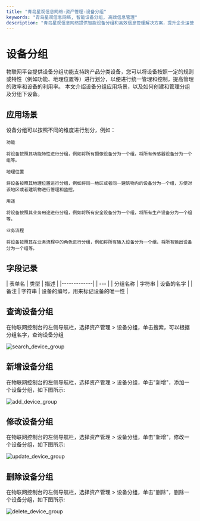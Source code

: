 ```yaml
---
title: "青岛星观信息网络-资产管理-设备分组"
keywords: "青岛星观信息网络, 智能设备分组, 高效信息管理"
description: "青岛星观信息网络提供智能设备分组和高效信息管理解决方案，提升企业运营效率，助力数字化转型。"
---
```

# 设备分组

物联网平台提供设备分组功能支持跨产品分类设备，您可以将设备按照一定的规则或特性（例如功能、地理位置等）进行划分，以便进行统一管理和控制，提高管理的效率和设备的利用率。
本文介绍设备分组应用场景，以及如何创建和管理分组及分组下设备。


## 应用场景

设备分组可以按照不同的维度进行划分，例如：

    功能

    将设备按照其功能特性进行分组，例如将所有摄像设备分为一个组，将所有传感器设备分为一个组等。

    地理位置

    将设备按照其地理位置进行分组，例如将同一地区或者同一建筑物内的设备分为一个组，方便对该地区或者建筑物进行管理和监控。

    用途

    将设备按照其业务用途进行分组，例如将所有安全设备分为一个组，将所有生产设备分为一个组等。

    业务流程

    将设备按照其在业务流程中的角色进行分组，例如将所有输入设备分为一个组，将所有输出设备分为一个组等。

## 字段记录


| 表单名         | 类型 | 描述 |
|-------------|  | --- |
| 分组名称       | 字符串	| 设备的名字 |
| 备注       |	字符串 |	设备的编号，用来标记设备的唯一性 |

## 查询设备分组

在物联网控制台的左侧导航栏，选择资产管理 > 设备分组，单击搜索，可以根据分组名字，查询设备分组

![search_device_group](/docs-assets/img/assets/device_group/search_device_group.png)

## 新增设备分组

在物联网控制台的左侧导航栏，选择资产管理 > 设备分组，单击"新增"，添加一个设备分组，如下图所示:


![add_device_group](/docs-assets/img/assets/device_group/add_device_group.png)

## 修改设备分组

在物联网控制台的左侧导航栏，选择资产管理 > 设备分组，单击"新增"，修改一个设备分组，如下图所示:

![update_device_group](/docs-assets/img/assets/device_group/update_device_group.png)

## 删除设备分组

在物联网控制台的左侧导航栏，选择资产管理 > 设备分组，单击"删除"，删除一个设备分组，如下图所示:

![delete_device_group](/docs-assets/img/assets/device_group/delete_device_group.png)